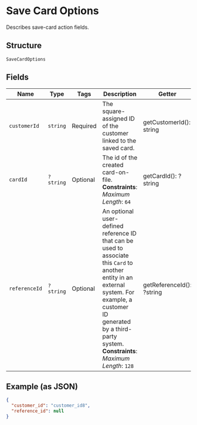 
# Save Card Options

Describes save-card action fields.

## Structure

`SaveCardOptions`

## Fields

| Name | Type | Tags | Description | Getter | Setter |
|  --- | --- | --- | --- | --- | --- |
| `customerId` | `string` | Required | The square-assigned ID of the customer linked to the saved card. | getCustomerId(): string | setCustomerId(string customerId): void |
| `cardId` | `?string` | Optional | The id of the created card-on-file.<br>**Constraints**: *Maximum Length*: `64` | getCardId(): ?string | setCardId(?string cardId): void |
| `referenceId` | `?string` | Optional | An optional user-defined reference ID that can be used to associate<br>this `Card` to another entity in an external system. For example, a customer<br>ID generated by a third-party system.<br>**Constraints**: *Maximum Length*: `128` | getReferenceId(): ?string | setReferenceId(?string referenceId): void |

## Example (as JSON)

```json
{
  "customer_id": "customer_id8",
  "reference_id": null
}
```

